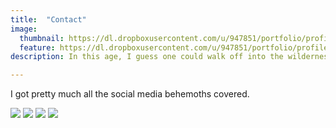 ```yaml
---
title:  "Contact"
image:
  thumbnail: https://dl.dropboxusercontent.com/u/947851/portfolio/profile/profile-thumb-03.png
  feature: https://dl.dropboxusercontent.com/u/947851/portfolio/profile/profile-thumb-03.png
description: In this age, I guess one could walk off into the wilderness, but I'm pretty sure he or she would sooner or later get the urge to post their experience.

---
```

I got pretty much all the social media behemoths covered.


<a class="social-icon" href="mailto:{{site.email}}"><img src="{{ site.baseurl}}/assets/images/email.svg"></a>
<a class="social-icon" href="http://www.{{site.linkedin}}"><img src="{{ site.baseurl}}/assets/images/linkedin.svg"></a>
<a class="social-icon" href="http://www.{{site.facebook}}"><img src="{{ site.baseurl}}/assets/images/facebook.svg"></a>
<a class="social-icon" href="http://www.{{site.instagram}}"><img src="{{ site.baseurl}}/assets/images/iconmonstr-instagram-14.svg"></a>
